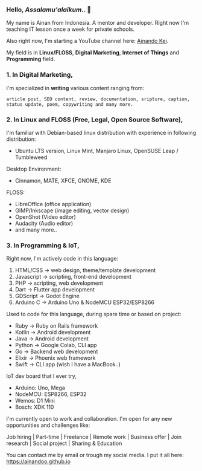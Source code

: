 ### Hello, _Assalamu'alaikum_.. 👋

My name is Ainan from Indonesia. A mentor and developer. Right now I'm teaching IT lesson once a week for private schools. 

Also right now, I'm starting a YouTube channel here: [Ainando Kei](https://youtube.com/@ainandoo).

My field is in **Linux/FLOSS**, **Digital Marketing**, **Internet of Things** and **Programming** field.

### 1. In Digital Marketing, 

I'm specialized in **writing** various content ranging from:

    article post, SEO content, review, documentation, sripture, caption, status update, poem, copywriting and many more.


### 2. In Linux and FLOSS (Free, Legal, Open Source Software), 

I'm familiar with Debian-based linux distribution with experience in following distribution:
- Ubuntu LTS version, Linux Mint, Manjaro Linux, OpenSUSE Leap / Tumbleweed

Desktop Environment:
- Cinnamon, MATE, XFCE, GNOME, KDE

FLOSS:
- LibreOffice (office application)
- GIMP/Inkscape (image editing, vector design)
- OpenShot (Video editor)
- Audacity (Audio editor)
- and many more..

### 3. In Programming & IoT, 

Right now, I'm actively code in this language:

1. HTML/CSS -> web design, theme/template development
2. Javascript -> scripting, front-end development
3. PHP -> scripting, web development
4. Dart -> Flutter app development
5. GDScript -> Godot Engine
6. Arduino C -> Arduino Uno & NodeMCU ESP32/ESP8266

Used to code for this language, during spare time or based on project:
- Ruby -> Ruby on Rails framework
- Kotlin -> Android development
- Java -> Android development
- Python -> Google Colab, CLI app
- Go -> Backend web development
- Elixir -> Phoenix web framework
- Swift -> CLI app (wish I have a MacBook..)

IoT dev board that I ever try,
- Arduino: Uno, Mega
- NodeMCU: ESP8266, ESP32
- Wemos: D1 Mini
- Bosch: XDK 110

I'm currently open to work and collaboration. I'm open for any new opportunities and challenges like:

Job hiring | Part-time | Freelance | Remote work | Business offer | Join research | Social project | Sharing & Education

You can contact me by email or trough my social media.
I put it all here: <https://ainandoo.github.io>

<!--
**ainandoo/ainandoo** is a ✨ _special_ ✨ repository because its `README.md` (this file) appears on your GitHub profile.

Here are some ideas to get you started:

- 🔭 I’m currently working on ...
- 🌱 I’m currently learning ...
- 👯 I’m looking to collaborate on ...
- 🤔 I’m looking for help with ...
- 💬 Ask me about ...
- 📫 How to reach me: ...
- 😄 Pronouns: ...
- ⚡ Fun fact: ...
-->
